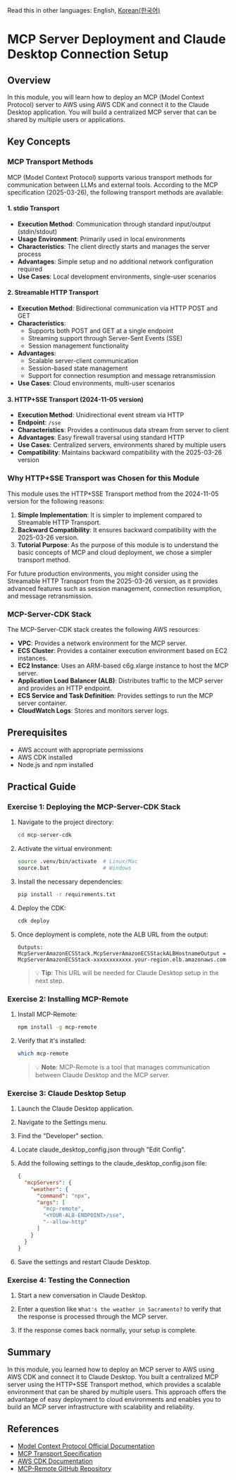 Read this in other languages: English, [Korean(한국어)](./README.kr.md)

# MCP Server Deployment and Claude Desktop Connection Setup

## Overview
In this module, you will learn how to deploy an MCP (Model Context Protocol) server to AWS using AWS CDK and connect it to the Claude Desktop application. You will build a centralized MCP server that can be shared by multiple users or applications.

## Key Concepts

### MCP Transport Methods
MCP (Model Context Protocol) supports various transport methods for communication between LLMs and external tools. According to the MCP specification (2025-03-26), the following transport methods are available:

#### 1. stdio Transport
- **Execution Method**: Communication through standard input/output (stdin/stdout)
- **Usage Environment**: Primarily used in local environments
- **Characteristics**: The client directly starts and manages the server process
- **Advantages**: Simple setup and no additional network configuration required
- **Use Cases**: Local development environments, single-user scenarios

#### 2. Streamable HTTP Transport
- **Execution Method**: Bidirectional communication via HTTP POST and GET
- **Characteristics**:
  - Supports both POST and GET at a single endpoint
  - Streaming support through Server-Sent Events (SSE)
  - Session management functionality
- **Advantages**:
  - Scalable server-client communication
  - Session-based state management
  - Support for connection resumption and message retransmission
- **Use Cases**: Cloud environments, multi-user scenarios

#### 3. HTTP+SSE Transport (2024-11-05 version)
- **Execution Method**: Unidirectional event stream via HTTP
- **Endpoint**: `/sse`
- **Characteristics**: Provides a continuous data stream from server to client
- **Advantages**: Easy firewall traversal using standard HTTP
- **Use Cases**: Centralized servers, environments shared by multiple users
- **Compatibility**: Maintains backward compatibility with the 2025-03-26 version

### Why HTTP+SSE Transport was Chosen for this Module

This module uses the HTTP+SSE Transport method from the 2024-11-05 version for the following reasons:

1. **Simple Implementation**: It is simpler to implement compared to Streamable HTTP Transport.
2. **Backward Compatibility**: It ensures backward compatibility with the 2025-03-26 version.
3. **Tutorial Purpose**: As the purpose of this module is to understand the basic concepts of MCP and cloud deployment, we chose a simpler transport method.

For future production environments, you might consider using the Streamable HTTP Transport from the 2025-03-26 version, as it provides advanced features such as session management, connection resumption, and message retransmission.

### MCP-Server-CDK Stack

The MCP-Server-CDK stack creates the following AWS resources:

- **VPC**: Provides a network environment for the MCP server.
- **ECS Cluster**: Provides a container execution environment based on EC2 instances.
- **EC2 Instance**: Uses an ARM-based c6g.xlarge instance to host the MCP server.
- **Application Load Balancer (ALB)**: Distributes traffic to the MCP server and provides an HTTP endpoint.
- **ECS Service and Task Definition**: Provides settings to run the MCP server container.
- **CloudWatch Logs**: Stores and monitors server logs.

## Prerequisites

- AWS account with appropriate permissions
- AWS CDK installed
- Node.js and npm installed

## Practical Guide

### Exercise 1: Deploying the MCP-Server-CDK Stack

1. Navigate to the project directory:
   ```bash
   cd mcp-server-cdk
   ```

2. Activate the virtual environment:
   ```bash
   source .venv/bin/activate  # Linux/Mac
   source.bat                 # Windows
   ```

3. Install the necessary dependencies:
   ```bash
   pip install -r requirements.txt
   ```

4. Deploy the CDK:
   ```bash
   cdk deploy
   ```

5. Once deployment is complete, note the ALB URL from the output:
   ```
   Outputs:
   McpServerAmazonECSStack.McpServerAmazonECSStackALBHostnameOutput = McpServerAmazonECSStack-xxxxxxxxxxxx.your-region.elb.amazonaws.com
   ```
   > 💡 **Tip**: This URL will be needed for Claude Desktop setup in the next step.

### Exercise 2: Installing MCP-Remote

1. Install MCP-Remote:
   ```bash
   npm install -g mcp-remote
   ```

2. Verify that it's installed:
   ```bash
   which mcp-remote
   ```
   > 💡 **Note**: MCP-Remote is a tool that manages communication between Claude Desktop and the MCP server.

### Exercise 3: Claude Desktop Setup

1. Launch the Claude Desktop application.

2. Navigate to the Settings menu.

3. Find the "Developer" section.

4. Locate claude_desktop_config.json through "Edit Config".

5. Add the following settings to the claude_desktop_config.json file:
   ```json
   {
     "mcpServers": {
       "weather": {
         "command": "npx",
         "args": [
           "mcp-remote",
           "<YOUR-ALB-ENDPOINT>/sse",
           "--allow-http"
         ]
       }
     }
   }
   ```

6. Save the settings and restart Claude Desktop.

### Exercise 4: Testing the Connection

1. Start a new conversation in Claude Desktop.

2. Enter a question like `What's the weather in Sacramento?` to verify that the response is processed through the MCP server.

3. If the response comes back normally, your setup is complete.

## Summary
In this module, you learned how to deploy an MCP server to AWS using AWS CDK and connect it to Claude Desktop. You built a centralized MCP server using the HTTP+SSE Transport method, which provides a scalable environment that can be shared by multiple users. This approach offers the advantage of easy deployment to cloud environments and enables you to build an MCP server infrastructure with scalability and reliability.

## References
- [Model Context Protocol Official Documentation](https://modelcontextprotocol.io/)
- [MCP Transport Specification](https://modelcontextprotocol.io/specification/2025-03-26/basic/transports)
- [AWS CDK Documentation](https://docs.aws.amazon.com/cdk/latest/guide/home.html)
- [MCP-Remote GitHub Repository](https://github.com/anthropic-labs/mcp-remote)
